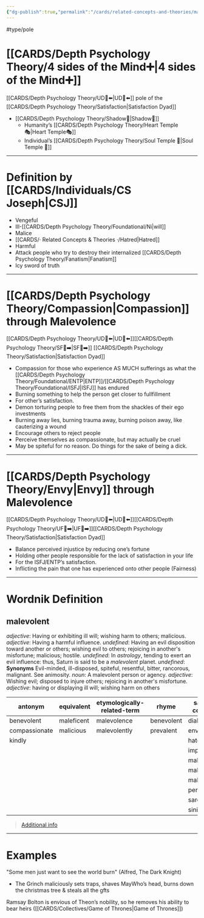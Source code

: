 ```yaml
---
{"dg-publish":true,"permalink":"/cards/related-concepts-and-theories/malevolence/","created":"2023-05-02T13:57:00.969+02:00","updated":"2023-05-08T22:09:08.898+02:00"}
---
```


#type/pole 

# [[CARDS/Depth Psychology Theory/4 sides of the Mind➕\|4 sides of the Mind➕]] 
[[CARDS/Depth Psychology Theory/UD👤⬅️\|UD👤⬅️]] pole of the [[CARDS/Depth Psychology Theory/Satisfaction\|Satisfaction Dyad]] 
- [[CARDS/Depth Psychology Theory/Shadow👤\|Shadow👤]] 
	- Humanity’s [[CARDS/Depth Psychology Theory/Heart Temple🎭\|Heart Temple🎭]] 
	- Individual’s [[CARDS/Depth Psychology Theory/Soul Temple 👥\|Soul Temple 👥]] 
---
# Definition by [[CARDS/Individuals/CS Joseph\|CSJ]]  
- Vengeful 
- Ill-[[CARDS/Depth Psychology Theory/Foundational/Ni\|will]]
- Malice 
- [[CARDS/· Related Concepts & Theories ·/Hatred\|Hatred]] 
- Harmful 
- Attack people who try to destroy their internalized [[CARDS/Depth Psychology Theory/Fanatism\|Fanatism]] 
- Icy sword of truth 

---
# [[CARDS/Depth Psychology Theory/Compassion\|Compassion]] through Malevolence 
[[CARDS/Depth Psychology Theory/UD👤⬅️\|UD👤⬅️]][[CARDS/Depth Psychology Theory/SF🤸➡️\|SF🤸➡️]] [[CARDS/Depth Psychology Theory/Satisfaction\|Satisfaction Dyad]] 
- Compassion for those who experience AS MUCH sufferings as what the [[CARDS/Depth Psychology Theory/Foundational/ENTP\|ENTP]]/[[CARDS/Depth Psychology Theory/Foundational/ISFJ\|ISFJ]] has endured 
- Burning something to help the person get closer to fullfillment 
- For other’s satisfaction. 
- Demon torturing people to free them from the shackles of their ego investments
- Burning away lies, burning trauma away, burning poison away, like cauterizing a wound
- Encourage others to reject people 
- Perceive themselves as compassionate, but may actually be cruel 
- May be spiteful for no reason. Do things for the sake of being a dick.

---
# [[CARDS/Depth Psychology Theory/Envy\|Envy]] through Malevolence
[[CARDS/Depth Psychology Theory/UD👤⬅️\|UD👤⬅️]][[CARDS/Depth Psychology Theory/UF👤➡️\|UF👤➡️]][[CARDS/Depth Psychology Theory/Satisfaction\|Satisfaction Dyad]] 
- Balance perceived injustice by reducing one’s fortune 
- Holding other people responsible for the lack of satisfaction in your life 
- For the ISFJ/ENTP’s satisfaction. 
- Inflicting the pain that one has experienced onto other people (Fairness)
---
# Wordnik Definition 
## malevolent
*adjective*: Having or exhibiting ill will; wishing harm to others; malicious.
*adjective*: Having a harmful influence.
*undefined*: Having an evil disposition toward another or others; wishing evil to others; rejoicing in another's misfortune; malicious; hostile.
*undefined*: In <em>astrology</em>, tending to exert an evil influence: thus, Saturn is said to be a <em>malevolent</em> planet.
*undefined*: <strong>Synonyms</strong> Evil-minded, ill-disposed, spiteful, resentful, bitter, rancorous, malignant. See <internalXref urlencoded="animosity">animosity</internalXref>.
*noun*: A malevolent person or agency.
*adjective*: Wishing evil; disposed to injure others; rejoicing in another's misfortune.
*adjective*: <xref>having</xref> or <xref>displaying</xref> ill will; wishing harm on others

| antonym |equivalent |etymologically-related-term |rhyme |same-context |synonym |
| --- | --- | --- | --- | --- | --- |
| benevolent | maleficent | malevolence | benevolent | diabolical | acrid |
| compassionate | malicious | malevolently | prevalent | envious | antagonistic |
| kindly |  |  |  | hateful | antipathetic |
|  |  |  |  | implacable | bad |
|  |  |  |  | malicious | baleful |
|  |  |  |  | malign | baleful |
|  |  |  |  | malignant | baneful |
|  |  |  |  | perverse | belligerent |
|  |  |  |  | sarcastic | bitchy |
|  |  |  |  | sinister | bitter |

> [Additional info](https://www.wordnik.com/words/malevolent)
---

# Examples 


<div class="transclusion internal-embed is-loaded"><div class="markdown-embed">



"Some men just want to see the world burn" (Alfred, The Dark Knight) 

</div></div>


<div class="transclusion internal-embed is-loaded"><div class="markdown-embed">



- The Grinch maliciously sets traps, shaves MayWho’s head, burns down the christmas tree & steals all the gfts  

</div></div>


<div class="transclusion internal-embed is-loaded"><div class="markdown-embed">



Ramsay Bolton is envious of Theon’s nobility, so he removes his ability to bear heirs ([[CARDS/Collectives/Game of Thrones\|Game of Thrones]]) 

</div></div>

